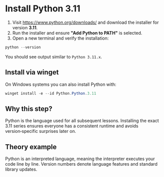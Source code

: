 # Install Python 3.11

1. Visit <https://www.python.org/downloads/> and download the installer for version **3.11**.
2. Run the installer and ensure **"Add Python to PATH"** is selected.
3. Open a new terminal and verify the installation:

```powershell
python --version
```

You should see output similar to `Python 3.11.x`.

## Install via winget

On Windows systems you can also install Python with:

```powershell
winget install -e --id Python.Python.3.11
```

## Why this step?

Python is the language used for all subsequent lessons. Installing the
exact 3.11 series ensures everyone has a consistent runtime and avoids
version‑specific surprises later on.
## Theory example
Python is an interpreted language, meaning the interpreter executes your code line by line. Version numbers denote language features and standard library updates.
